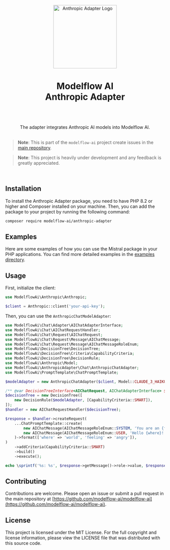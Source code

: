 <br/>
<div align="center">
 <img alt="Anthropic Adapter Logo" src="https://avatars.githubusercontent.com/u/152068817?s=768&amp;v=4" width="200" height="200">
</div>

<h1 align="center">
Modelflow AI<br/>
Anthropic Adapter<br/>
<br/>
</h1>

<br/>

<div align="center">
The adapter integrates Anthropic AI models into Modelflow  AI.
</div>

<br/>

> **Note**:
> This is part of the `modelflow-ai` project create issues in the [main repository](https://github.com/modelflow-ai/.github).

> **Note**:
> This project is heavily under development and any feedback is greatly appreciated.

<br/>

## Installation

To install the Anthropic Adapter package, you need to have PHP 8.2 or higher and Composer installed on your machine.
Then, you can add the package to your project by running the following command:

```bash
composer require modelflow-ai/anthropic-adapter
```

## Examples

Here are some examples of how you can use the Mistral package in your PHP applications. You can find more detailed
examples in the [examples directory](examples).

## Usage

First, initialize the client:

```php
use ModelflowAi\Anthropic\Anthropic;

$client = Anthropic::client('your-api-key');
```

Then, you can use the `AnthropicChatModelAdapter`:

```php
use ModelflowAi\Chat\Adapter\AIChatAdapterInterface;
use ModelflowAi\Chat\AIChatRequestHandler;
use ModelflowAi\Chat\Request\AIChatRequest;
use ModelflowAi\Chat\Request\Message\AIChatMessage;
use ModelflowAi\Chat\Request\Message\AIChatMessageRoleEnum;
use ModelflowAi\DecisionTree\DecisionTree;
use ModelflowAi\DecisionTree\Criteria\CapabilityCriteria;
use ModelflowAi\DecisionTree\DecisionRule;
use ModelflowAi\Anthropic\Model;
use ModelflowAi\AnthropicAdapter\Chat\AnthropicChatAdapter;
use ModelflowAi\PromptTemplate\ChatPromptTemplate;

$modelAdapter = new AnthropicChatAdapter($client, Model::CLAUDE_3_HAIKU);

/** @var DecisionTreeInterface<AIChatRequest, AIChatAdapterInterface> $decisionTree */
$decisionTree = new DecisionTree([
    new DecisionRule($modelAdapter, [CapabilityCriteria::SMART]),
]);
$handler = new AIChatRequestHandler($decisionTree);

$response = $handler->createRequest(
    ...ChatPromptTemplate::create(
        new AIChatMessage(AIChatMessageRoleEnum::SYSTEM, 'You are an {feeling} bot'),
        new AIChatMessage(AIChatMessageRoleEnum::USER, 'Hello {where}!'),
    )->format(['where' => 'world', 'feeling' => 'angry']),
)
    ->addCriteria(CapabilityCriteria::SMART)
    ->build()
    ->execute();

echo \sprintf('%s: %s', $response->getMessage()->role->value, $response->getMessage()->content);
```

## Contributing

Contributions are welcome. Please open an issue or submit a pull request in the main repository
at [https://github.com/modelflow-ai/modelflow-ai](https://github.com/modelflow-ai/modelflow-ai).

## License

This project is licensed under the MIT License. For the full copyright and license information, please view the LICENSE
file that was distributed with this source code.
